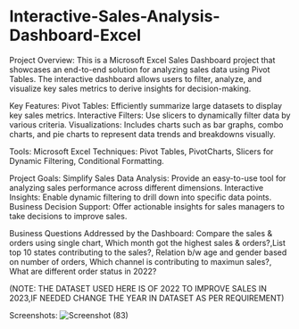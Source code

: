 # Interactive-Sales-Analysis-Dashboard-Excel

Project Overview:
This is a Microsoft Excel Sales Dashboard project that showcases an end-to-end solution for analyzing sales data using Pivot Tables. The interactive dashboard allows users to filter, analyze, and visualize key sales metrics to derive insights for decision-making.

Key Features:
Pivot Tables: Efficiently summarize large datasets to display key sales metrics.
Interactive Filters: Use slicers  to dynamically filter data by various criteria.
Visualizations: Includes charts such as bar graphs, combo charts, and pie charts to represent data trends and breakdowns visually.

Tools:
Microsoft Excel
Techniques:
Pivot Tables,
PivotCharts,
Slicers for Dynamic Filtering,
Conditional Formatting.

Project Goals:
Simplify Sales Data Analysis: Provide an easy-to-use tool for analyzing sales performance across different dimensions.
Interactive Insights: Enable dynamic filtering to drill down into specific data points.
Business Decision Support: Offer actionable insights for sales managers to take decisions to improve sales.

Business Questions Addressed by the Dashboard:
Compare the sales & orders using single chart, Which month got the highest sales & orders?,List top 10 states contributing to the sales?, Relation b/w age and gender based on number of orders, Which channel is contributing to maximun sales?, What are different order status in 2022?

(NOTE: THE DATASET USED HERE IS OF 2022 TO IMPROVE SALES IN 2023,IF NEEDED CHANGE THE YEAR IN DATASET AS PER  REQUIREMENT)

Screenshots:
![Screenshot (83)](https://github.com/user-attachments/assets/cb953ea2-6443-4cf5-97d4-6bb1390e5e06)



